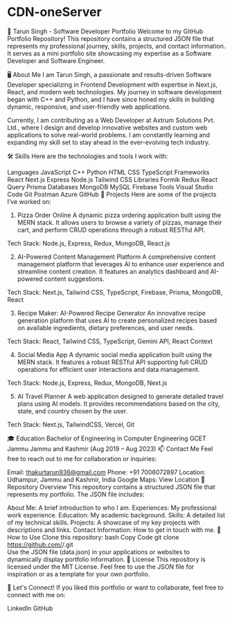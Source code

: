 # CDN-oneServer

💼 Tarun Singh - Software Developer Portfolio
Welcome to my GitHub Portfolio Repository! This repository contains a structured JSON file that represents my professional journey, skills, projects, and contact information. It serves as a mini portfolio site showcasing my expertise as a Software Developer and Software Engineer.

🖥️ About Me
I am Tarun Singh, a passionate and results-driven Software Developer specializing in Frontend Development with expertise in Next.js, React, and modern web technologies. My journey in software development began with C++ and Python, and I have since honed my skills in building dynamic, responsive, and user-friendly web applications.

Currently, I am contributing as a Web Developer at Axtrum Solutions Pvt. Ltd., where I design and develop innovative websites and custom web applications to solve real-world problems. I am constantly learning and expanding my skill set to stay ahead in the ever-evolving tech industry.

🛠️ Skills
Here are the technologies and tools I work with:

Languages
JavaScript
C++
Python
HTML
CSS
TypeScript
Frameworks
React
Next.js
Express
Node.js
Tailwind CSS
Libraries
Formik
Redux
React Query
Prisma
Databases
MongoDB
MySQL
Firebase
Tools
Visual Studio Code
Git
Postman
Azure
GitHub
🚀 Projects
Here are some of the projects I’ve worked on:

1. Pizza Order Online
A dynamic pizza ordering application built using the MERN stack. It allows users to browse a variety of pizzas, manage their cart, and perform CRUD operations through a robust RESTful API.

Tech Stack: Node.js, Express, Redux, MongoDB, React.js

2. AI-Powered Content Management Platform
A comprehensive content management platform that leverages AI to enhance user experience and streamline content creation. It features an analytics dashboard and AI-powered content suggestions.

Tech Stack: Next.js, Tailwind CSS, TypeScript, Firebase, Prisma, MongoDB, React

3. Recipe Maker: AI-Powered Recipe Generator
An innovative recipe generation platform that uses AI to create personalized recipes based on available ingredients, dietary preferences, and user needs.

Tech Stack: React, Tailwind CSS, TypeScript, Gemini API, React Context

4. Social Media App
A dynamic social media application built using the MERN stack. It features a robust RESTful API supporting full CRUD operations for efficient user interactions and data management.

Tech Stack: Node.js, Express, Redux, MongoDB, Next.js

5. AI Travel Planner
A web application designed to generate detailed travel plans using AI models. It provides recommendations based on the city, state, and country chosen by the user.

Tech Stack: Next.js, TailwindCSS, Vercel, Git

🎓 Education
Bachelor of Engineering in Computer Engineering
GCET Jammu
Jammu and Kashmir (Aug 2019 – Aug 2023)
📫 Contact Me
Feel free to reach out to me for collaboration or inquiries:

Email: thakurtarun936@gmail.com
Phone: +91 7006072897
Location: Udhampur, Jammu and Kashmir, India
Google Maps: View Location
📂 Repository Overview
This repository contains a structured JSON file that represents my portfolio. The JSON file includes:

About Me: A brief introduction to who I am.
Experiences: My professional work experience.
Education: My academic background.
Skills: A detailed list of my technical skills.
Projects: A showcase of my key projects with descriptions and links.
Contact Information: How to get in touch with me.
🌟 How to Use
Clone this repository:
bash
Copy Code
git clone https://github.com/<your-username>/<your-repo-name>.git  
Use the JSON file (data.json) in your applications or websites to dynamically display portfolio information.
📝 License
This repository is licensed under the MIT License. Feel free to use the JSON file for inspiration or as a template for your own portfolio.

🙌 Let's Connect!
If you liked this portfolio or want to collaborate, feel free to connect with me on:

LinkedIn
GitHub

